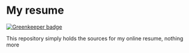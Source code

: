 My resume
========

[![Greenkeeper badge](https://badges.greenkeeper.io/Shahor/resume.svg)](https://greenkeeper.io/)

This repository simply holds the sources for my online resume, nothing more
